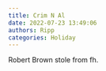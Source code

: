```yaml
---
title: Crim N Al
date: 2022-07-23 13:49:06
authors: Ripp
categories: Holiday
---
```


 Robert Brown stole from fh.